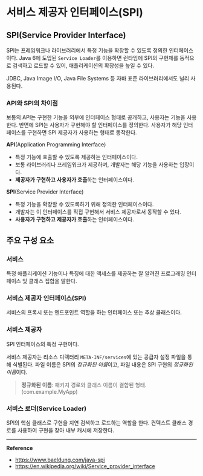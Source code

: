 # 서비스 제공자 인터페이스(SPI)
## SPI(Service Provider Interface)
SPI는 프레임워크나 라이브러리에서 특정 기능을 확장할 수 있도록 정의한 인터페이스이다.
Java 6에 도입된 `Service Loader`를 이용하면 런타임에 SPI의 구현체를 동적으로 검색하고 로드할 수 있어, 애플리케이션의 확장성을 높일 수 있다.

JDBC, Java Image I/O, Java File Systems 등 자바 표준 라이브러리에서도 널리 사용된다.

### API와 SPI의 차이점
보통의 API는 구현한 기능을 외부에 인터페이스 형태로 공개하고, 사용자는 기능을 사용한다.
반면에 SPI는 사용자가 구현해야 할 인터페이스를 정의한다. 사용자가 해당 인터페이스를 구현하면 SPI 제공자가 사용하는 형태로 동작한다.

**API**(Application Programming Interface)<br>
- 특정 기능에 호출할 수 있도록 제공하는 인터페이스이다.
- 보통 라이브러리나 프레임워크가 제공하며, 개발자는 해당 기능을 사용하는 입장이다.
- **제공자가 구현하고 사용자가 호출**하는 인터페이스이다.

**SPI**(Service Provider Interface)<br>
- 특정 기능을 확장할 수 있도록하기 위해 정의한 인터페이스이다.
- 개발자는 이 인터페이스를 직접 구현해서 서비스 제공자로서 동작할 수 있다.
- **사용자가 구현하고 제공자가 호출**하는 인터페이스이다.

## 주요 구성 요소
### 서비스
특정 애플리케이션 기능이나 특징에 대한 액세스를 제공하는 잘 알려진 프로그래밍 인터페이스 및 클래스 집합을 말한다.

### 서비스 제공자 인터페이스(SPI)
서비스의 프록시 또는 엔드포인트 역할을 하는 인터페이스 또는 추상 클래스이다.

### 서비스 제공자
SPI 인터페이스의 특정 구현이다.

서비스 제공자는 리소스 디렉터리 `META-INF/services`에 있는 공급자 설정 파일을 통해 식별된다.
파일 이름은 SPI의 *정규화된 이름*이고, 파일 내용은 SPI 구현의 *정규화된 이름*이다.

> **정규화된 이름**: 패키지 경로와 클래스 이름이 결합된 형태. (com.example.MyApp)

### 서비스 로더(Service Loader)
SPI의 핵심 클래스로 구현을 지연 검색하고 로드하는 역할을 한다.
컨텍스트 클래스 경로를 사용하여 구현을 찾아 내부 캐시에 저장한다.

---
**Reference**
- https://www.baeldung.com/java-spi
- https://en.wikipedia.org/wiki/Service_provider_interface
